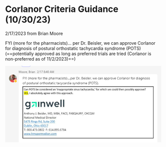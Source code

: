 # Corlanor Criteria Guidance (10/30/23)

2/17/2023 from Brian Moore

FYI (more for the pharmacists)... per Dr.  Beisler, we can approve Corlanor for diagnosis of postural orthostatic tachycardia syndrome (POTS) (==potentially approved as long as preferred trials are tried (Corlanor is non-preferred as of 11/2/2023)==)

![image](corlanor.PNG)
